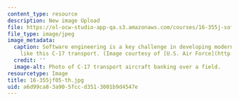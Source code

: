 ```yaml
---
content_type: resource
description: New image Upload
file: https://ol-ocw-studio-app-qa.s3.amazonaws.com/courses/16-355j-software-engineering-concepts-fall-2005/a6d99ca83a905fccd3513001b9d4547e_16-355jf05-th.jpg
file_type: image/jpeg
image_metadata:
  caption: Software engineering is a key challenge in developing modern military aircraft
    like this C-17 transport. (Image courtesy of [U.S. Air Force](http://www.af.mil/).)
  credit: ''
  image-alt: Photo of C-17 transport aircraft banking over a field.
resourcetype: Image
title: 16-355jf05-th.jpg
uid: a6d99ca8-3a90-5fcc-d351-3001b9d4547e
---
```

